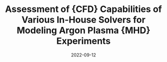 ---
title: "Assessment of {CFD} Capabilities of Various In-House Solvers for Modeling Argon Plasma {MHD} Experiments"
collection: conferences
permalink: /conference/2022-cfd-capabilities
excerpt: "**Sharma, Vatsalya** and Giacomelli, Jasmine and Donaldson, Nathan and Lani, Andrea and Kim, Minkwan and George, Herdrich"
date: 2022-09-12
venue: "9th International Workshop on Radiation of High Temperature for Space Missions"
---